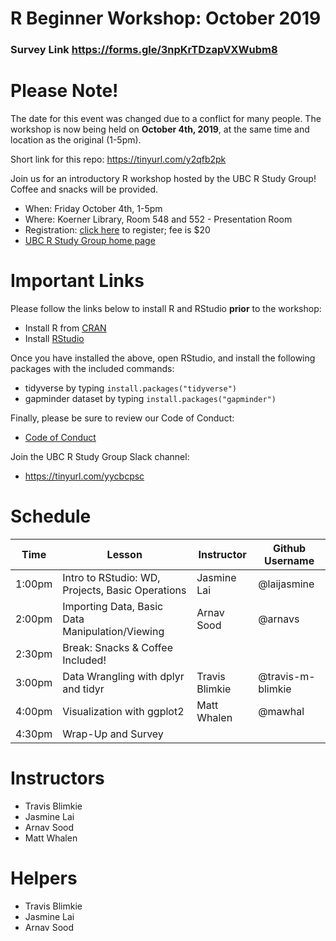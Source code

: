 # R Beginner Workshop: October 2019

### Survey Link https://forms.gle/3npKrTDzapVXWubm8

# Please Note!
The date for this event was changed due to a conflict for many people. The workshop is now being held on **October 4th, 2019**, at the same time and location as the original (1-5pm).

Short link for this repo: https://tinyurl.com/y2qfb2pk

Join us for an introductory R workshop hosted by the UBC R Study Group! Coffee and snacks will be provided.

* When: Friday October 4th, 1-5pm
* Where: Koerner Library, Room 548 and 552 - Presentation Room
* Registration: [click here](https://www.eventbrite.ca/e/r-beginner-workshop-tickets-68936650377) to register; fee is $20
* [UBC R Study Group home page](https://ubc-r-study-group.github.io/studyGroup/)


# Important Links
Please follow the links below to install R and RStudio **prior** to the workshop:
* Install R from [CRAN](https://cran.r-project.org/)
* Install [RStudio](https://www.rstudio.com/)

Once you have installed the above, open RStudio, and install the following packages with the included commands:
* tidyverse by typing `install.packages("tidyverse")`
* gapminder dataset by typing `install.packages("gapminder")`

Finally, please be sure to review our Code of Conduct:
* [Code of Conduct](https://docs.carpentries.org/topic_folders/policies/code-of-conduct.html)

Join the UBC R Study Group Slack channel:
* https://tinyurl.com/yycbcpsc

# Schedule

| Time | Lesson | Instructor | Github Username |
|-----------|------------|---------|--------|
| 1:00pm | Intro to RStudio: WD, Projects, Basic Operations | Jasmine Lai | @laijasmine |
| 2:00pm | Importing Data, Basic Data Manipulation/Viewing | Arnav Sood | @arnavs |
| 2:30pm | Break: Snacks & Coffee Included! | | |
| 3:00pm | Data Wrangling with dplyr and tidyr | Travis Blimkie | @travis-m-blimkie |
| 4:00pm | Visualization with ggplot2 | Matt Whalen| @mawhal |
| 4:30pm | Wrap-Up and Survey | | |


# Instructors

* Travis Blimkie
* Jasmine Lai
* Arnav Sood
* Matt Whalen


# Helpers

* Travis Blimkie
* Jasmine Lai
* Arnav Sood

